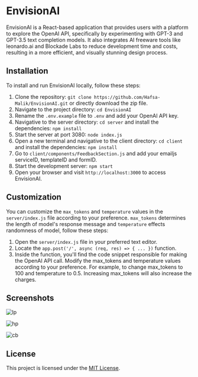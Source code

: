 # EnvisionAI

EnvisionAI is a React-based application that provides users with a platform to explore the OpenAI API, specifically by experimenting with GPT-3 and GPT-3.5 text completion models. It also integrates AI freeware tools like leonardo.ai and Blockade Labs to reduce development time and costs, resulting in a more efficient, and visually stunning design process.


## Installation

To install and run EnvisionAI locally, follow these steps:

1. Clone the repository: `git clone https://github.com/Hafsa-Malik/EnvisionAI.git` or directly download the zip file.
2. Navigate to the project directory: `cd EnvisionAI`
3. Rename the `.env.example` file to `.env` and add your OpenAI API key.
4. Navigative to the server directory:  `cd server` and install the dependencies: `npm install`
5. Start the server at port 3080: `node index.js`
5. Open a new terminal and navigative to the client directory:  `cd client` and install the dependencies: `npm install`
6. Go to `client/components/FeedbackSection.js` and add your emailjs serviceID, templateID and formID.
7. Start the development server: `npm start`
8. Open your browser and visit `http://localhost:3000` to access EnvisionAI.


## Customization

You can customize the `max_tokens` and `temperature` values in the `server/index.js` file according to your preference. `max_tokens` determines the length of model's response message and `temperature` effects randomness of model, follow these steps:

1. Open the `server/index.js` file in your preferred text editor.
2. Locate the `app.post('/', async (req, res) => { ... })` function.
3. Inside the function, you'll find the code snippet responsible for making the OpenAI API call. Modify the max_tokens and temperature values according to your preference. For example, to change max_tokens to 100 and temperature to 0.5. Increasing max_tokens will also increase the charges.


## Screenshots

![lp](https://github.com/Hafsa-Malik/EnvisionAI/assets/76608263/cdfe23ca-76b6-42dd-b8c8-4da34413b98b)


![hp](https://github.com/Hafsa-Malik/EnvisionAI/assets/76608263/afd436cf-84d2-409a-8726-15ca03e6cd2d)


![cb](https://github.com/Hafsa-Malik/EnvisionAI/assets/76608263/272f0f81-0934-43da-9bad-24b2a297ee55)



## License

This project is licensed under the [MIT License](LICENSE).
